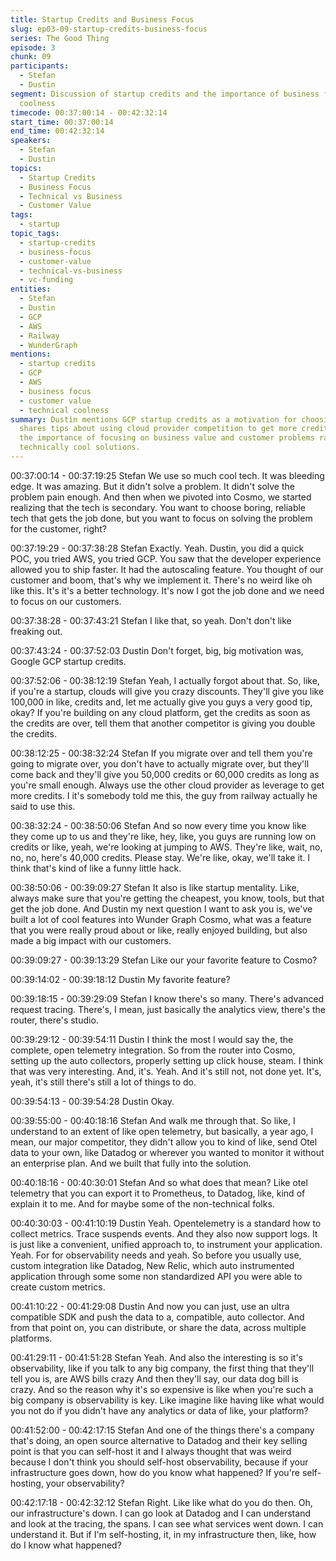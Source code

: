 ```yaml
---
title: Startup Credits and Business Focus
slug: ep03-09-startup-credits-business-focus
series: The Good Thing
episode: 3
chunk: 09
participants:
  - Stefan
  - Dustin
segment: Discussion of startup credits and the importance of business focus over technical
  coolness
timecode: 00:37:00:14 - 00:42:32:14
start_time: 00:37:00:14
end_time: 00:42:32:14
speakers:
  - Stefan
  - Dustin
topics:
  - Startup Credits
  - Business Focus
  - Technical vs Business
  - Customer Value
tags:
  - startup
topic_tags:
  - startup-credits
  - business-focus
  - customer-value
  - technical-vs-business
  - vc-funding
entities:
  - Stefan
  - Dustin
  - GCP
  - AWS
  - Railway
  - WunderGraph
mentions:
  - startup credits
  - GCP
  - AWS
  - business focus
  - customer value
  - technical coolness
summary: Dustin mentions GCP startup credits as a motivation for choosing GCP. Stefan
  shares tips about using cloud provider competition to get more credits and discusses
  the importance of focusing on business value and customer problems rather than building
  technically cool solutions.
---
```


00:37:00:14 - 00:37:19:25
Stefan
We use so much cool tech. It was bleeding edge. It was amazing. But it didn't solve a problem.
It didn't solve the problem pain enough. And then when we pivoted into Cosmo, we started
realizing that the tech is secondary. You want to choose boring, reliable tech that gets the job
done, but you want to focus on solving the problem for the customer, right?

00:37:19:29 - 00:37:38:28
Stefan
Exactly. Yeah. Dustin, you did a quick POC, you tried AWS, you tried GCP. You saw that the
developer experience allowed you to ship faster. It had the autoscaling feature. You thought of
our customer and boom, that's why we implement it. There's no weird like oh like this. It's it's a
better technology. It's now I got the job done and we need to focus on our customers.

00:37:38:28 - 00:37:43:21
Stefan
I like that, so yeah. Don't don't like freaking out.

00:37:43:24 - 00:37:52:03
Dustin
Don't forget, big, big motivation was, Google GCP startup credits.

00:37:52:06 - 00:38:12:19
Stefan
Yeah, I actually forgot about that. So, like, if you're a startup, clouds will give you crazy
discounts. They'll give you like 100,000 in like, credits and, let me actually give you guys a very
good tip, okay? If you're building on any cloud platform, get the credits as soon as the credits
are over, tell them that another competitor is giving you double the credits.

00:38:12:25 - 00:38:32:24
Stefan
If you migrate over and tell them you're going to migrate over, you don't have to actually migrate
over, but they'll come back and they'll give you 50,000 credits or 60,000 credits as long as
you're small enough. Always use the other cloud provider as leverage to get more credits. I it's
somebody told me this, the guy from railway actually he said to use this.

00:38:32:24 - 00:38:50:06
Stefan
And so now every time you know like they come up to us and they're like, hey, like, you guys are
running low on credits or like, yeah, we're looking at jumping to AWS. They're like, wait, no, no,
no, here's 40,000 credits. Please stay. We're like, okay, we'll take it. I think that's kind of like a
funny little hack.

00:38:50:06 - 00:39:09:27
Stefan
It also is like startup mentality. Like, always make sure that you're getting the cheapest, you
know, tools, but that get the job done. And Dustin my next question I want to ask you is, we've
built a lot of cool features into Wunder Graph Cosmo, what was a feature that you were really
proud about or like, really enjoyed building, but also made a big impact with our customers.

00:39:09:27 - 00:39:13:29
Stefan
Like our your favorite feature to Cosmo?

00:39:14:02 - 00:39:18:12
Dustin
My favorite feature?

00:39:18:15 - 00:39:29:09
Stefan
I know there's so many. There's advanced request tracing. There's, I mean, just basically the
analytics view, there's the router, there's studio.

00:39:29:12 - 00:39:54:11
Dustin
I think the most I would say the, the complete, open telemetry integration. So from the router
into Cosmo, setting up the auto collectors, properly setting up click house, steam. I think that
was very interesting. And, it's. Yeah. And it's still not, not done yet. It's, yeah, it's still there's still
a lot of things to do.

00:39:54:13 - 00:39:54:28
Dustin
Okay.

00:39:55:00 - 00:40:18:16
Stefan
And walk me through that. So like, I understand to an extent of like open telemetry, but basically,
a year ago, I mean, our major competitor, they didn't allow you to kind of like, send Otel data to
your own, like Datadog or wherever you wanted to monitor it without an enterprise plan. And we
built that fully into the solution.

00:40:18:16 - 00:40:30:01
Stefan
And so what does that mean? Like otel telemetry that you can export it to Prometheus, to
Datadog, like, kind of explain it to me. And for maybe some of the non-technical folks.

00:40:30:03 - 00:41:10:19
Dustin
Yeah. Opentelemetry is a standard how to collect metrics. Trace suspends events. And they
also now support logs. It is just like a convenient, unified approach to, to instrument your
application. Yeah. For for observability needs and yeah. So before you usually use, custom
integration like Datadog, New Relic, which auto instrumented application through some some
non standardized API you were able to create custom metrics.

00:41:10:22 - 00:41:29:08
Dustin
And now you can just, use an ultra compatible SDK and push the data to a, compatible, auto
collector. And from that point on, you can distribute, or share the data, across multiple platforms.

00:41:29:11 - 00:41:51:28
Stefan
Yeah. And also the interesting is so it's observability, like if you talk to any big company, the first
thing that they'll tell you is, are AWS bills crazy And then they'll say, our data dog bill is crazy.
And so the reason why it's so expensive is like when you're such a big company is observability
is key. Like imagine like having like what would you not do if you didn't have any analytics or
data of like, your platform?

00:41:52:00 - 00:42:17:15
Stefan
And one of the things there's a company that's doing, an open source alternative to Datadog
and their key selling point is that you can self-host it and I always thought that was weird
because I don't think you should self-host observability, because if your infrastructure goes
down, how do you know what happened? If you're self-hosting, your observability?

00:42:17:18 - 00:42:32:12
Stefan
Right. Like like what do you do then. Oh, our infrastructure's down. I can go look at Datadog and
I can understand and look at the tracing, the spans. I can see what services went down. I can
understand it. But if I'm self-hosting, it, in my infrastructure then, like, how do I know what
happened? 